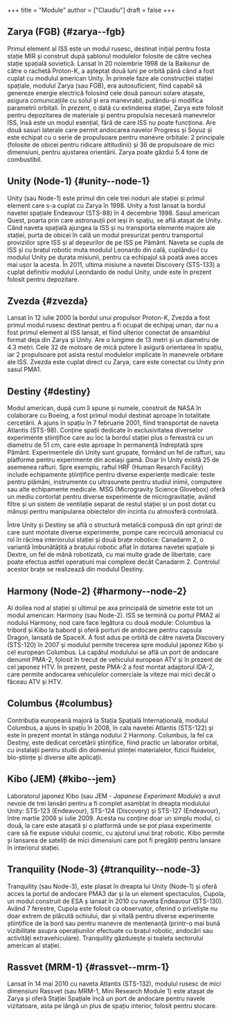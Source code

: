 +++
title = "Module"
author = ["Claudiu"]
draft = false
+++

## Zarya (FGB) {#zarya--fgb}

Primul element al ISS este un modul rusesc, destinat inițial pentru fosta stație MIR și construit după șablonul modulelor folosite de către vechea stație spațială sovietică. Lansat în 20 noiembrie 1998 de la Baikonur de către o rachetă Proton-K, a așteptat două luni pe orbită până când a fost cuplat cu modulul american Unity. În primele faze ale construcției stației spațiale, modulul Zarya (sau FGB), era autosuficient, fiind capabil să genereze energie electrică folosind cele două panouri solare atașate, asigura comunicațiile cu solul și era manevrabil, putându-și modifica parametrii orbitali. În prezent, o dată cu extinderea stației, Zarya este folosit pentru depozitarea de materiale și pentru propulsia necesară manevrelor ISS, însă este un modul esențial, fără de care ISS nu poate funcționa. Are două sasuri laterale care permit andocarea navelor Progress și Soyuz și este echipat cu o serie de propulsoare pentru manevre orbitale: 2 principale (folosite de obicei pentru ridicare altitudinii) și 36 de propulsoare de mici dimensiuni, pentru ajustarea orientării. Zarya poate găzdui 5.4 tone de combustibil.


## Unity (Node-1) {#unity--node-1}

Unity (sau Node-1) este primul din cele trei noduri ale stației și primul element care s-a cuplat cu Zarya în 1998. Unity a fost lansat la bordul navetei spațiale Endeavour (STS-88) în 4 decembrie 1998. Sasul american Quest, poarta prin care astronauții pot ieși în spațiu, se află atașat de Unity. Când naveta spațială ajungea la ISS și nu transporta elemente majore ale stației, purta de obicei în cală un modul presurizat pentru transportul proviziilor spre ISS și al deșeurilor de pe ISS pe Pământ. Naveta se cupla de ISS și cu brațul robotic muta modulul Leonardo din cală, cuplându-l cu modulul Unity pe durata misiunii, pentru ca echipajul să poată avea acces mai ușor la acesta. În 2011, ultima misiune a navetei Discovery (STS-133) a cuplat definitiv modulul Leondardo de nodul Unity, unde este în prezent folosit pentru depozitare.


## Zvezda {#zvezda}

Lansat în 12 iulie 2000 la bordul unui propulsor Proton-K, Zvezda a fost primul modul rusesc destinat pentru a fi ocupat de echipaj uman, dar nu a fost primul element al ISS lansat, el fiind ulterior conectat de ansamblul format deja din Zarya și Unity. Are o lungime de 13 metri și un diametru de 4.3 metri. Cele 32 de motoare de mică putere îi asigură orientarea în spațiu, iar 2 propulsoare pot asista restul modulelor implicate în manevrele orbitare ale ISS. Zvezda este cuplat direct cu Zarya, care este conectat cu Unity prin sasul PMA1.


## Destiny {#destiny}

Modul american, după cum îi spune și numele, construit de NASA în colaborare cu Boeing, a fost primul modul destinat aproape în totalitate cercetării. A ajuns în spațiu în 7 februarie 2001, fiind transportat de naveta Atlantis (STS-98). Conține spații dedicate în exclusivitatea diverselor experimente științifice care au loc la bordul stației plus o fereastră cu un diametru de 51 cm, care este aproape în permanență îndreptată spre Pământ. Experimentele din Unity sunt grupate, formând un fel de rafturi, sau platforme pentru experimente din aceiași gamă. Doar în Unity există 25 de asemenea rafturi. Spre exemplu, raftul HRF (Human Resarch Facility) include echipamente științifice pentru diverse experiențe medicale: teste pentru plămâni, instrumente cu ultrasunete pentru studiul inimii, computere sau alte echipamente medicale. MSG (Microgravity Science Glovebox) oferă un mediu contorlat pentru diverse experimente de microgravitație, având filtre și un sistem de ventilație separat de restul stației și un post dotat cu mănuși pentru manipularea obiectelor din incinta cu atmosferă controlată.

Între Unity și Destiny se află o structură metalică compusă din opt grinzi de care sunt montate diverse experimente, pompe care recirculă amoniacul cu rol în răcirea interiorului stației și două brațe robotice: Canadarm 2, o variantă îmbunătățită a brațului robotic aflat în dotarea navetei spațiale și Dextre, un fel de mână robotizată, cu mai multe grade de libertate, care poate efectua astfel operațiuni mai complexe decât Canadarm 2. Controlul acestor brațe se realizează din modulul Destiny.


## Harmony (Node-2) {#harmony--node-2}

Al doilea nod al stației și ultimul pe axa principală de simetrie este tot un modul american: Harmony (sau Node-2). ISS se termină cu portul PMA2 al nodului Harmony, nod care face legătura cu două module: Columbus la tribord și Kibo la babord și oferă porturi de andocare pentru capsula Dragon, lansată de SpaceX. A fost adus pe orbită de către naveta Discovery (STS-120) în 2007 și modulul permite trecerea spre modulul japonez Kibo și cel european Columbus. La capătul modulului se află un port de andocare denumit PMA-2, folosit în trecut de vehiculul european ATV și în prezent de cel japonez HTV. În prezent, peste PMA-2 a fost montat adaptorul IDA-2, care permite andocarea vehiculelor comerciale la viteze mai mici decât o făceau ATV și HTV.


## Columbus {#columbus}

Contribuția europeană majoră la Stația Spațială Internațională, modulul Columbus, a ajuns în spațiu în 2008, în cala navetei Atlantis (STS-122) și este în prezent montat în stânga nodului 2 Harmony. Columbus, la fel ca Destiny, este dedicat cercetării științifice, fiind practic un laborator orbital, cu instalații pentru studii din domeniul științei materialelor, fizicii fluidelor, bio-științe și diverse alte aplicații.


## Kibo (JEM) {#kibo--jem}

Laboratorul japonez Kibo (sau JEM - _Japanese Experiment Module_) a avut nevoie de trei lansări pentru a fi complet asamblat în dreapta modulului Unity: STS-123 (Endeavour), STS-124 (Discovery) și STS-127 (Endeavour), între martie 2008 și iulie 2009. Acesta nu conține doar un simplu modul, ci două, la care este atașată și o platformă unde se pot plasa experimente care să fie expuse vidului cosmic, cu ajutorul unui braț robotic. Kibo permite și lansarea de sateliți de mici dimensiuni care pot fi pregătiți pentru lansare în interiorul stației.


## Tranquility (Node-3) {#tranquility--node-3}

Tranquility (sau Node-3), este plasat în dreapta lui Unity (Node-1) și oferă acces la portul de andocare PMA3 dar și la un element spectaculos, Cupola, un modul construit de ESA ș lansat în 2010 cu naveta Endeavour (STS-130). Având 7 ferestre, Cupola este folosit ca observator, oferind o priveliște nu doar extrem de plăcută ochiului, dar și vitală pentru diverse experimente științifice de la bord sau pentru manevre de mentenanță (printr-o mai bună vizibilitate asupra operațiunilor efectuate cu brațul robotic, andocări sau activități extravehiculare). Tranquility găzduiește și toaleta sectorului american al stației.


## Rassvet (MRM-1) {#rassvet--mrm-1}

Lansat în 14 mai 2010 cu naveta Atlantis (STS-132), modulul rusesc de mici dimensiuni Rassvet (sau MRM-1, Mini Research Module 1) este atașat de Zarya și oferă Stației Spațiale încă un port de andocare pentru navele vizitatoare, asta pe lângă un plus de spațiu interior, folosit pentru stocare.